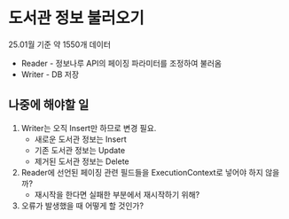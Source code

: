 # 도서관 정보 불러오기
25.01월 기준 약 1550개 데이터

- Reader - 정보나루 API의 페이징 파라미터를 조정하여 불러옴
- Writer - DB 저장

## 나중에 해야할 일
1. Writer는 오직 Insert만 하므로 변경 필요.
   - 새로운 도서관 정보는 Insert
   - 기존 도서관 정보는 Update 
   - 제거된 도서관 정보는 Delete 
2. Reader에 선언된 페이징 관련 필드들을 ExecutionContext로 넣어야 하지 않을까? 
   - 재시작을 한다면 실패한 부분에서 재시작하기 위해?
3. 오류가 발생했을 때 어떻게 할 것인가?